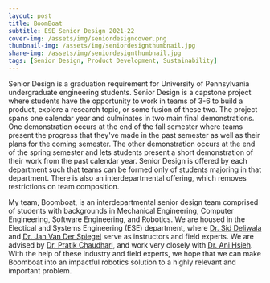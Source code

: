 ```yaml
---
layout: post
title: BoomBoat
subtitle: ESE Senior Design 2021-22
cover-img: /assets/img/seniordesigncover.png
thumbnail-img: /assets/img/seniordesignthumbnail.jpg
share-img: /assets/img/seniordesignthumbnail.jpg
tags: [Senior Design, Product Development, Sustainability]
---
```


Senior Design is a graduation requirement for University of Pennsylvania undergraduate engineering students. Senior Design is a capstone project where students have the opportunity to work in teams of 3-6 to build a product, explore a research topic, or some fusion of these two. The project spans one calendar year and culminates in two main final demonstrations. One demonstration occurs at the end of the fall semester where teams present the progress that they've made in the past semester as well as their plans for the coming semester. The other demonstration occurs at the end of the spring semester and lets students present a short demonstration of their work from the past calendar year. Senior Design is offered by each department such that teams can be formed only of students majoring in that department.  There is also an interdepartmental offering, which removes restrictions on team composition.

My team, Boomboat, is an interdepartmental senior design team comprised of students with backgrounds in Mechanical Engineering, Computer Engineering, Software Engineering, and Robotics.  We are housed in the Electical and Systems Engineering (ESE) department, where [Dr. Sid Deliwala](https://detkin.ese.upenn.edu/team/sid-deliwala/) and [Dr. Jan Van Der Spiegel](https://www.seas.upenn.edu/~jan/) serve as instructors and field experts.  We are advised by [Dr. Pratik Chaudhari](https://pratikac.github.io), and work very closely with [Dr. Ani Hsieh](https://scalar.seas.upenn.edu/).  With the help of these industry and field experts, we hope that we can make Boomboat into an impactful robotics solution to a highly relevant and important problem.

